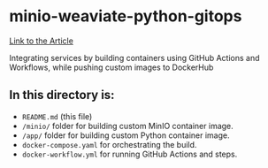 # minio-weaviate-python-gitops

[Link to the Article](https://blog.min.io/minio-weaviate-python-gitops)

Integrating services by building containers using GitHub Actions and Workflows, while pushing custom images to DockerHub

## In this directory is:

- `README.md` (this file)
- `/minio/` folder for building custom MinIO container image.
- `/app/` folder for building custom Python container image.
- `docker-compose.yaml` for orchestrating the build.
- `docker-workflow.yml` for running GitHub Actions and steps.